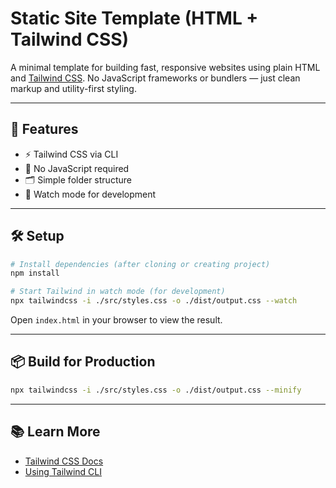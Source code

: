 
# Static Site Template (HTML + Tailwind CSS)

A minimal template for building fast, responsive websites using plain HTML and [Tailwind CSS](https://tailwindcss.com). No JavaScript frameworks or bundlers — just clean markup and utility-first styling.

---

## 🚀 Features

- ⚡️ Tailwind CSS via CLI
- 🧱 No JavaScript required
- 🗂 Simple folder structure
- 🔁 Watch mode for development

---

## 🛠 Setup

```bash
# Install dependencies (after cloning or creating project)
npm install

# Start Tailwind in watch mode (for development)
npx tailwindcss -i ./src/styles.css -o ./dist/output.css --watch
```

Open `index.html` in your browser to view the result.

---

## 📦 Build for Production

```bash
npx tailwindcss -i ./src/styles.css -o ./dist/output.css --minify
```

---

## 📚 Learn More

- [Tailwind CSS Docs](https://tailwindcss.com/docs/installation)
- [Using Tailwind CLI](https://tailwindcss.com/docs/installation/using-postcss)
